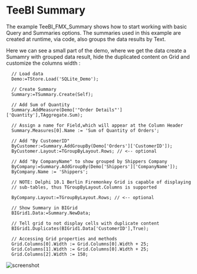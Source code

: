 TeeBI Summary
==============

The example TeeBI_FMX_Summary shows how to start working with basic Query and Summaries options.
The summaries used in this example are created at runtime, via code, also groups the data results by Text.

Here we can see a small part of the demo, where we get the data create a Sumamry  with grouped data result, hide the duplicated content on Grid and customize the columns width :

```
  // Load data
  Demo:=TStore.Load('SQLite_Demo');

  // Create Summary
  Summary:=TSummary.Create(Self);

  // Add Sum of Quantity
  Summary.AddMeasure(Demo['"Order Details"']['Quantity'],TAggregate.Sum);

  // Assign a name for Field,which will appear at the Column Header
  Summary.Measures[0].Name := 'Sum of Quantity of Orders';

  // Add "By CustomerID"
  ByCustomer:=Summary.AddGroupBy(Demo['Orders']['CustomerID']);
  ByCustomer.Layout:=TGroupByLayout.Rows; // <-- optional

  // Add "By CompanyName" to show grouped by Shippers Company
  ByCompany:=Summary.AddGroupBy(Demo['Shippers']['CompanyName']);
  ByCompany.Name := 'Shippers';

  // NOTE: Delphi 10.1 Berlin Firemonkey Grid is capable of displaying
  // sub-tables, thus TGroupByLayout.Columns is supported

  ByCompany.Layout:=TGroupByLayout.Rows; // <-- optional

  // Show Summary in BIGrid
  BIGrid1.Data:=Summary.NewData;

  // Tell grid to not display cells with duplicate content
  BIGrid1.Duplicates(BIGrid1.Data['CustomerID'],True);

  // Accessing Grid properties and methods
  Grid.Columns[0].Width := Grid.Columns[0].Width + 25;
  Grid.Columns[1].Width := Grid.Columns[0].Width + 25;
  Grid.Columns[2].Width := 150;
  ```

![screenshot](https://raw.githubusercontent.com/Steema/BI/master/demos/delphi/firemonkey/Query/Summary/img/Summary.png "TeeBI Summary")


